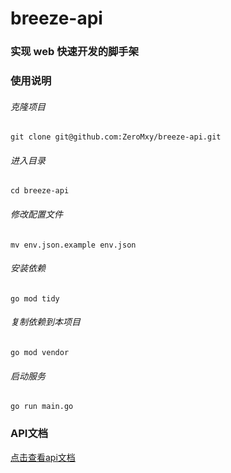# breeze-api

### 实现 web 快速开发的脚手架

### 使用说明
###### 克隆项目
```
git clone git@github.com:ZeroMxy/breeze-api.git
```
###### 进入目录
```
cd breeze-api
```
###### 修改配置文件
```
mv env.json.example env.json
```
###### 安装依赖
```
go mod tidy
```
###### 复制依赖到本项目
```
go mod vendor
```
###### 启动服务
```
go run main.go
```

### API文档
[点击查看api文档](https://melodious-centaur-e00019.netlify.app/)

